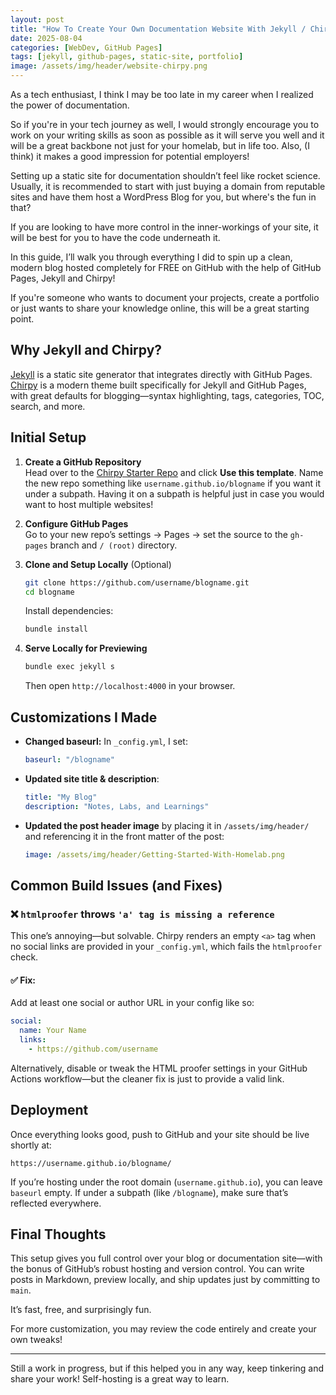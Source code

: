 ```yaml
---
layout: post
title: "How To Create Your Own Documentation Website With Jekyll / Chirpy (GitHub Pages)"
date: 2025-08-04
categories: [WebDev, GitHub Pages]
tags: [jekyll, github-pages, static-site, portfolio]
image: /assets/img/header/website-chirpy.png
---
```


As a tech enthusiast, I think I may be too late in my career when I realized the power of documentation. 

So if you're in your tech journey as well, I would strongly encourage you to work on your writing skills as soon as possible as it will serve you well and it will be a great backbone not just for your homelab, but in life too. Also, (I think) it makes a good impression for potential employers! 

Setting up a static site for documentation shouldn’t feel like rocket science. Usually, it is recommended to start with just buying a domain from reputable sites and have them host a WordPress Blog for you, but where's the fun in that? 

If you are looking to have more control in the inner-workings of your site, it will be best for you to have the code underneath it. 

In this guide, I’ll walk you through everything I did to spin up a clean, modern blog hosted completely for FREE on GitHub with the help of GitHub Pages, Jekyll and Chirpy!

If you're someone who wants to document your projects, create a portfolio or just wants to share your knowledge online, this will be a great starting point.

## Why Jekyll and Chirpy?

[Jekyll](https://jekyllrb.com) is a static site generator that integrates directly with GitHub Pages. [Chirpy](https://github.com/cotes2020/jekyll-theme-chirpy) is a modern theme built specifically for Jekyll and GitHub Pages, with great defaults for blogging—syntax highlighting, tags, categories, TOC, search, and more.

## Initial Setup

1. **Create a GitHub Repository**  
   Head over to the [Chirpy Starter Repo](https://github.com/cotes2020/chirpy-starter) and click **Use this template**. Name the new repo something like `username.github.io/blogname` if you want it under a subpath. Having it on a subpath is helpful just in case you would want to host multiple websites!

2. **Configure GitHub Pages**  
   Go to your new repo’s settings → Pages → set the source to the `gh-pages` branch and `/ (root)` directory.

3. **Clone and Setup Locally**  (Optional)
   ```bash
   git clone https://github.com/username/blogname.git
   cd blogname
   ```

   Install dependencies:
   ```bash
   bundle install
   ```

4. **Serve Locally for Previewing**  
   ```bash
   bundle exec jekyll s
   ```
   Then open `http://localhost:4000` in your browser.

## Customizations I Made

- **Changed baseurl:** In `_config.yml`, I set:
  ```yaml
  baseurl: "/blogname"
  ```

- **Updated site title & description**:
  ```yaml
  title: "My Blog"
  description: "Notes, Labs, and Learnings"
  ```

- **Updated the post header image** by placing it in `/assets/img/header/` and referencing it in the front matter of the post:
  ```yaml
  image: /assets/img/header/Getting-Started-With-Homelab.png
  ```

## Common Build Issues (and Fixes)

### ❌ `htmlproofer` throws `'a' tag is missing a reference`

This one’s annoying—but solvable. Chirpy renders an empty `<a>` tag when no social links are provided in your `_config.yml`, which fails the `htmlproofer` check.

#### ✅ Fix:

Add at least one social or author URL in your config like so:
```yaml
social:
  name: Your Name
  links:
    - https://github.com/username
```

Alternatively, disable or tweak the HTML proofer settings in your GitHub Actions workflow—but the cleaner fix is just to provide a valid link.

## Deployment

Once everything looks good, push to GitHub and your site should be live shortly at:

```
https://username.github.io/blogname/
```

If you’re hosting under the root domain (`username.github.io`), you can leave `baseurl` empty. If under a subpath (like `/blogname`), make sure that’s reflected everywhere.

## Final Thoughts

This setup gives you full control over your blog or documentation site—with the bonus of GitHub’s robust hosting and version control. You can write posts in Markdown, preview locally, and ship updates just by committing to `main`.

It’s fast, free, and surprisingly fun. 

For more customization, you may review the code entirely and create your own tweaks! 

---

Still a work in progress, but if this helped you in any way, keep tinkering and share your work! Self-hosting is a great way to learn.